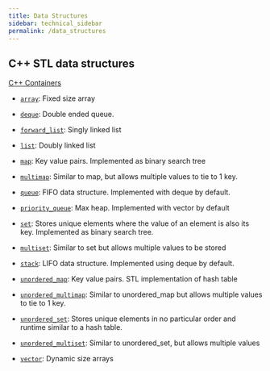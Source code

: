```yaml
---
title: Data Structures
sidebar: technical_sidebar
permalink: /data_structures
---
```


## C++ STL data structures 
[C++ Containers](https://www.cplusplus.com/reference/array/)
- [`array`](./data_structures/array): Fixed size array

- [`deque`](./data_structures/queue): Double ended queue.

- [`forward_list`](./data_structures/list): Singly linked list

- [`list`](./data_structures/list): Doubly linked list

- [`map`](./data_structures/tree): Key value pairs. Implemented as binary search tree
- [`multimap`](./data_structures/tree): Similar to map, but allows multiple values to tie to 1 key. 

- [`queue`](./data_structures/queue): FIFO data structure. Implemented with deque by default.
- [`priority_queue`](./data_structures/queue): Max heap. Implemented with vector by default

- [`set`](./data_structures/tree): Stores unique elements where the value of an element is also its key. Implemented as binary search tree.
- [`multiset`](./data_structures/tree): Similar to set but allows multiple values to be stored

- [`stack`](./data_structures/stack): LIFO data structure. Implemented using deque by default.

- [`unordered_map`](./data_structures/hash-table): Key value pairs. STL implementation of hash table
- [`unordered_multimap`](./data_structures/hash-table): Similar to unordered_map but allows multiple values to tie to 1 key.

- [`unordered_set`](./data_structures/hash-table): Stores unique elements in no particular order and runtime similar to a hash table.
- [`unordered_multiset`](./data_structures/hash-table): Similar to unordered_set, but allows multiple values

- [`vector`](./data_structures/array): Dynamic size arrays